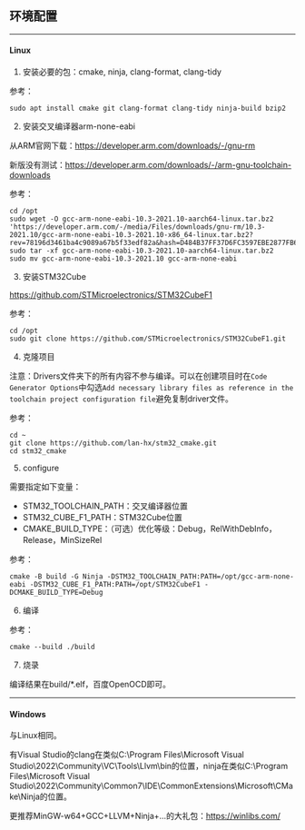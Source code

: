 ## 环境配置

---

#### Linux

1. 安装必要的包：cmake, ninja, clang-format, clang-tidy

参考：

```shell
sudo apt install cmake git clang-format clang-tidy ninja-build bzip2
```

2. 安装交叉编译器arm-none-eabi

从ARM官网下载：https://developer.arm.com/downloads/-/gnu-rm

新版没有测试：https://developer.arm.com/downloads/-/arm-gnu-toolchain-downloads

参考：

```shell
cd /opt
sudo wget -O gcc-arm-none-eabi-10.3-2021.10-aarch64-linux.tar.bz2 'https://developer.arm.com/-/media/Files/downloads/gnu-rm/10.3-2021.10/gcc-arm-none-eabi-10.3-2021.10-x86_64-linux.tar.bz2?rev=78196d3461ba4c9089a67b5f33edf82a&hash=D484B37FF37D6FC3597EBE2877FB666A41D5253B'
sudo tar -xf gcc-arm-none-eabi-10.3-2021.10-aarch64-linux.tar.bz2
sudo mv gcc-arm-none-eabi-10.3-2021.10 gcc-arm-none-eabi
```

3. 安装STM32Cube

https://github.com/STMicroelectronics/STM32CubeF1

参考：

```shell
cd /opt
sudo git clone https://github.com/STMicroelectronics/STM32CubeF1.git
```

4. 克隆项目

注意：Drivers文件夹下的所有内容不参与编译。可以在创建项目时在`Code Generator Options`中勾选`Add necessary library files as reference in the toolchain project configuration file`避免复制driver文件。

参考：

```shell
cd ~
git clone https://github.com/lan-hx/stm32_cmake.git
cd stm32_cmake
```

5. configure

需要指定如下变量：

- STM32_TOOLCHAIN_PATH：交叉编译器位置
- STM32_CUBE_F1_PATH：STM32Cube位置
- CMAKE_BUILD_TYPE：（可选）优化等级：Debug，RelWithDebInfo，Release，MinSizeRel

参考：

```shell
cmake -B build -G Ninja -DSTM32_TOOLCHAIN_PATH:PATH=/opt/gcc-arm-none-eabi -DSTM32_CUBE_F1_PATH:PATH=/opt/STM32CubeF1 -DCMAKE_BUILD_TYPE=Debug
```

6. 编译

参考：

```shell
cmake --build ./build
```

7. 烧录

编译结果在build/*.elf，百度OpenOCD即可。

---

#### Windows

与Linux相同。

有Visual Studio的clang在类似C:\Program Files\Microsoft Visual Studio\2022\Community\VC\Tools\Llvm\bin的位置，ninja在类似C:\Program Files\Microsoft Visual Studio\2022\Community\Common7\IDE\CommonExtensions\Microsoft\CMake\Ninja的位置。

更推荐MinGW-w64+GCC+LLVM+Ninja+...的大礼包：https://winlibs.com/
